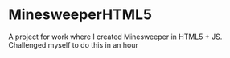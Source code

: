 MinesweeperHTML5
================

A project for work where I created Minesweeper in HTML5 + JS. Challenged myself to do this in an hour
